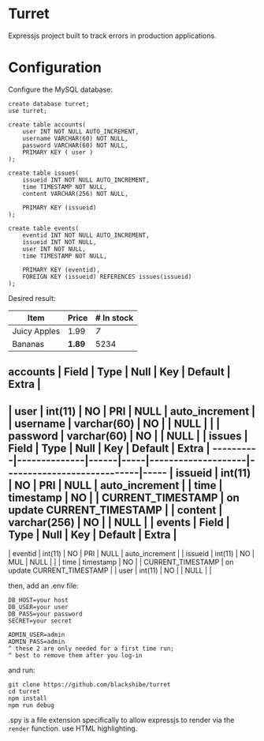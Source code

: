 # Turret

Expressjs project built to track errors in production applications.

# Configuration

Configure the MySQL database:

```
create database turret;
use turret;

create table accounts(
    user INT NOT NULL AUTO_INCREMENT,
    username VARCHAR(60) NOT NULL,
    password VARCHAR(60) NOT NULL,
    PRIMARY KEY ( user )
);

create table issues(
    issueid INT NOT NULL AUTO_INCREMENT,
    time TIMESTAMP NOT NULL,
    content VARCHAR(256) NOT NULL,

    PRIMARY KEY (issueid)
);

create table events(
    eventid INT NOT NULL AUTO_INCREMENT,
    issueid INT NOT NULL,
    user INT NOT NULL,
    time TIMESTAMP NOT NULL,

    PRIMARY KEY (eventid),
    FOREIGN KEY (issueid) REFERENCES issues(issueid)
);

```

Desired result:

| Item         | Price     | # In stock |
|--------------|-----------|------------|
| Juicy Apples | 1.99      | *7*        |
| Bananas      | **1.89**  | 5234       |

accounts
| Field    | Type        | Null | Key | Default | Extra          |
------------------------------------------------------------------
| user   | int(11)     | NO   | PRI | NULL    | auto_increment |
| username | varchar(60) | NO   |     | NULL    |                |
| password | varchar(60) | NO   |     | NULL    |                |
issues
| Field   | Type         | Null | Key | Default           | Extra                       |
----------|--------------|------|-----|--------------------|----------------------------|-----
| issueid | int(11)      | NO   | PRI | NULL              | auto_increment              |
| time    | timestamp    | NO   |     | CURRENT_TIMESTAMP | on update CURRENT_TIMESTAMP |
| content | varchar(256) | NO   |     | NULL              |                             |
events
| Field   | Type      | Null | Key | Default           | Extra                       |
--------------------------------------------------------------------------------------
| eventid | int(11)   | NO   | PRI | NULL              | auto_increment              |
| issueid | int(11)   | NO   | MUL | NULL              |                             |
| time    | timestamp | NO   |     | CURRENT_TIMESTAMP | on update CURRENT_TIMESTAMP |
| user  | int(11)   | NO   |     | NULL              |                             |

then, add an .env file:

```
DB_HOST=your host
DB_USER=your user
DB_PASS=your password
SECRET=your secret

ADMIN_USER=admin
ADMIN_PASS=admin
^ these 2 are only needed for a first time run;
^ best to remove them after you log-in
```

and run:

```
git clone https://github.com/blackshibe/turret
cd turret
npm install
npm run debug
```

.spy is a file extension specifically to allow expressjs to render via the `render` function. use HTML highlighting.
